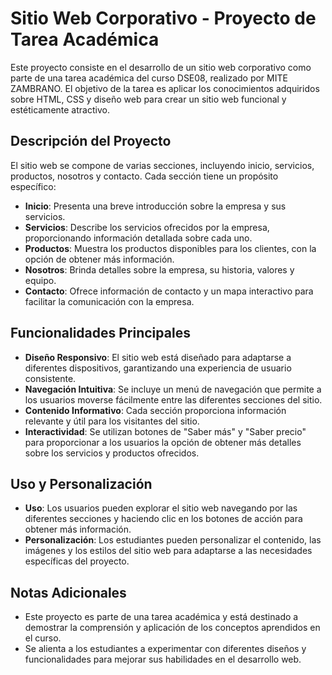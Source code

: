 # Sitio Web Corporativo - Proyecto de Tarea Académica

Este proyecto consiste en el desarrollo de un sitio web corporativo como parte de una tarea académica del curso DSE08, realizado por MITE ZAMBRANO. El objetivo de la tarea es aplicar los conocimientos adquiridos sobre HTML, CSS y diseño web para crear un sitio web funcional y estéticamente atractivo.

## Descripción del Proyecto

El sitio web se compone de varias secciones, incluyendo inicio, servicios, productos, nosotros y contacto. Cada sección tiene un propósito específico:

- **Inicio**: Presenta una breve introducción sobre la empresa y sus servicios.
- **Servicios**: Describe los servicios ofrecidos por la empresa, proporcionando información detallada sobre cada uno.
- **Productos**: Muestra los productos disponibles para los clientes, con la opción de obtener más información.
- **Nosotros**: Brinda detalles sobre la empresa, su historia, valores y equipo.
- **Contacto**: Ofrece información de contacto y un mapa interactivo para facilitar la comunicación con la empresa.

## Funcionalidades Principales

- **Diseño Responsivo**: El sitio web está diseñado para adaptarse a diferentes dispositivos, garantizando una experiencia de usuario consistente.
- **Navegación Intuitiva**: Se incluye un menú de navegación que permite a los usuarios moverse fácilmente entre las diferentes secciones del sitio.
- **Contenido Informativo**: Cada sección proporciona información relevante y útil para los visitantes del sitio.
- **Interactividad**: Se utilizan botones de "Saber más" y "Saber precio" para proporcionar a los usuarios la opción de obtener más detalles sobre los servicios y productos ofrecidos.

## Uso y Personalización

- **Uso**: Los usuarios pueden explorar el sitio web navegando por las diferentes secciones y haciendo clic en los botones de acción para obtener más información.
- **Personalización**: Los estudiantes pueden personalizar el contenido, las imágenes y los estilos del sitio web para adaptarse a las necesidades específicas del proyecto.

## Notas Adicionales

- Este proyecto es parte de una tarea académica y está destinado a demostrar la comprensión y aplicación de los conceptos aprendidos en el curso.
- Se alienta a los estudiantes a experimentar con diferentes diseños y funcionalidades para mejorar sus habilidades en el desarrollo web.
